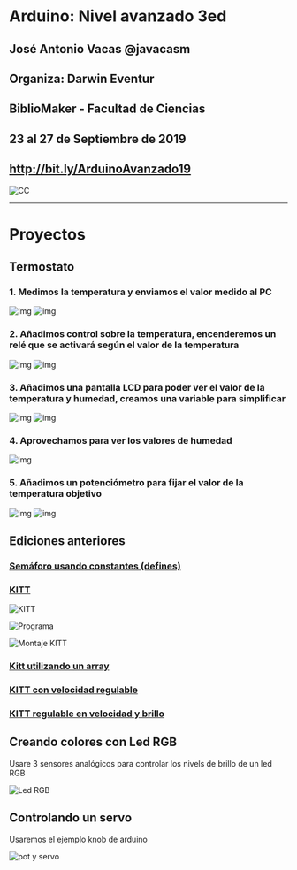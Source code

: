# Arduino: Nivel avanzado 3ed


## José Antonio Vacas @javacasm
## Organiza: Darwin Eventur
## BiblioMaker - Facultad de Ciencias
## 23 al 27 de Septiembre de 2019

## http://bit.ly/ArduinoAvanzado19

![CC](./images/Licencia_CC_peque.png)

* * *

# Proyectos

## Termostato

### 1. Medimos la temperatura y enviamos el valor medido al PC 

![img](./images/Montaje-medida-temperatura.png)
![img](./images/Programa-medida-temperatura.png)

### 2. Añadimos control sobre la temperatura, encenderemos un relé que se activará según el valor de la temperatura

![img](./images/Montaje-Control-Temperatura.png)
![img](./images/Programa-Control-Temperatura.png)

### 3. Añadimos una pantalla LCD para poder ver el valor de la temperatura y humedad, creamos una variable para simplificar

![img](./images/Control-temperatura-LCD.png)
![img](./images/Montaje-Control-Temperatura-LCD.png)


### 4. Aprovechamos para ver los valores de humedad
![img](./images/Programa-Control-Temperatura-Humedad-LCD.png)

### 5. Añadimos un potenciómetro para fijar el valor de la temperatura objetivo
![img](./images/Programa-Control-Temperatura-LCD-regulable.png)
![img](./images/Montaje-Control-Temperatura-LCD-regulable.png)

## Ediciones anteriores

### [Semáforo usando constantes (defines)](./proyectos/Semaforo_define/Semaforo_define.ino)

### [KITT](proyectos/kitt/kitt.ino)

![KITT](http://wallpapercave.com/wp/EXZQNq7.gif)

![Programa](./images/Programa-Kitt-regulable.png)

![Montaje KITT](./images/montajeKITT.jpg)

### [Kitt utilizando un array](./proyectos/kitt_array/kitt_array.ino)

### [KITT con velocidad regulable](.proyectos/kitt_regulable_miEspera/kitt_regulable_miEspera.ino)

### [KITT regulable en velocidad y brillo](./proyectos/kitt_regulable_miEspera_ldr/kitt_regulable_miEspera_ldr.ino)

## Creando colores con Led RGB 

Usare 3 sensores analógicos para controlar los nivels de brillo de un led RGB


![Led RGB](./images/LED-RGB.png)

## Controlando un servo

Usaremos el ejemplo knob de arduino

![pot y servo](https://www.prometec.net/wp-content/uploads/2016/05/montaje-servo-potenci%C3%B3metro.png)

